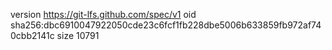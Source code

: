 version https://git-lfs.github.com/spec/v1
oid sha256:dbc6910047922050cde23c6fcf1fb228dbe5006b633859fb972af740cbb2141c
size 10791
